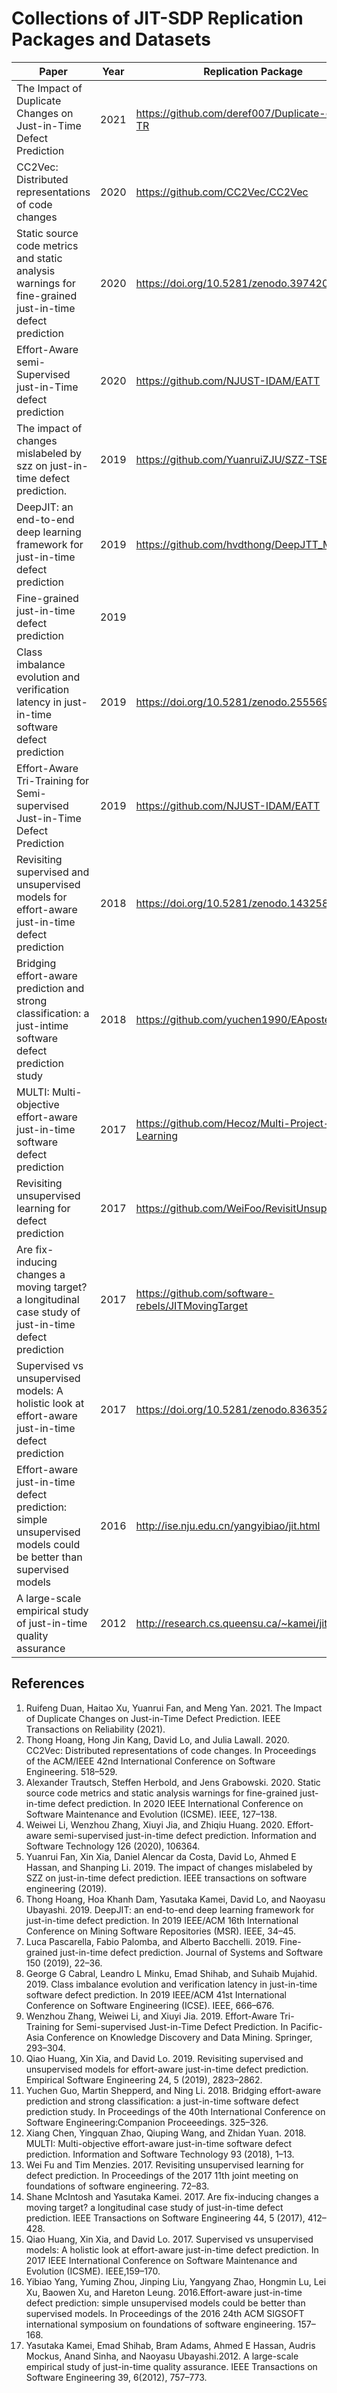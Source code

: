 # Collections of JIT-SDP Replication Packages and Datasets


| Paper                                                                                                          | Year | Replication Package                                 | Remark         |
| -------------------------------------------------------------------------------------------------------------- | ---- | --------------------------------------------------- | -------------- |
| The Impact of Duplicate Changes on Just-in-Time Defect Prediction                                              | 2021 | https://github.com/deref007/Duplicate-change-TR     |                |
| CC2Vec: Distributed representations of code changes                                                            | 2020 | https://github.com/CC2Vec/CC2Vec                    |                |
| Static source code metrics and static analysis warnings for fine-grained just-in-time defect prediction        | 2020 | https://doi.org/10.5281/zenodo.3974204              |                |
| Effort-Aware semi-Supervised just-in-Time defect prediction                                                    | 2020 | https://github.com/NJUST-IDAM/EATT                  |  **a**         |
| The impact of changes mislabeled by szz on just-in-time defect prediction.                                     | 2019 | https://github.com/YuanruiZJU/SZZ-TSE               |                |
| DeepJIT: an end-to-end deep learning framework for just-in-time defect prediction                              | 2019 | https://github.com/hvdthong/DeepJTT_MSR             |                |
| Fine-grained just-in-time defect prediction                                                                    | 2019 |                                                     | not found      |
| Class imbalance evolution and verification latency in just-in-time software defect prediction                  | 2019 | https://doi.org/10.5281/zenodo.2555695              |                |
| Effort-Aware Tri-Training for Semi-supervised Just-in-Time Defect Prediction                                   | 2019 | https://github.com/NJUST-IDAM/EATT                  |identical to **a**|
| Revisiting supervised and unsupervised models for effort-aware just-in-time defect prediction                  | 2018 | https://doi.org/10.5281/zenodo.1432582              |                |
| Bridging effort-aware prediction and strong classification: a just-intime software defect prediction study     | 2018 | https://github.com/yuchen1990/EAposter              |                |
| MULTI: Multi-objective effort-aware just-in-time software defect prediction                                    | 2017 | https://github.com/Hecoz/Multi-Project-Learning     |                |
| Revisiting unsupervised learning for defect prediction                                                         | 2017 | https://github.com/WeiFoo/RevisitUnsupervised       |                |
| Are fix-inducing changes a moving target? a longitudinal case study of just-in-time defect prediction          | 2017 | https://github.com/software-rebels/JITMovingTarget  |                |
| Supervised vs unsupervised models: A holistic look at effort-aware just-in-time defect prediction              | 2017 | https://doi.org/10.5281/zenodo.836352               |                |
| Effort-aware just-in-time defect prediction: simple unsupervised models could be better than supervised models | 2016 | http://ise.nju.edu.cn/yangyibiao/jit.html           | inaccessible   |
| A large-scale empirical study of just-in-time quality assurance                                                | 2012 | http://research.cs.queensu.ca/~kamei/jittse/jit.zip |                |


## References  
1. Ruifeng Duan, Haitao Xu, Yuanrui Fan, and Meng Yan. 2021. The Impact of Duplicate Changes on Just-in-Time Defect Prediction. IEEE Transactions on Reliability (2021).  
2. Thong Hoang, Hong Jin Kang, David Lo, and Julia Lawall. 2020. CC2Vec: Distributed representations of code changes. In Proceedings of the ACM/IEEE 42nd International Conference on Software Engineering. 518–529.  
3. Alexander Trautsch, Steffen Herbold, and Jens Grabowski. 2020. Static source code metrics and static analysis warnings for fine-grained just-in-time defect prediction. In 2020 IEEE International Conference on Software Maintenance and Evolution (ICSME). IEEE, 127–138.  
4. Weiwei Li, Wenzhou Zhang, Xiuyi Jia, and Zhiqiu Huang. 2020. Effort-aware semi-supervised just-in-time defect prediction. Information and Software Technology 126 (2020), 106364.  
5. Yuanrui Fan, Xin Xia, Daniel Alencar da Costa, David Lo, Ahmed E Hassan, and Shanping Li. 2019. The impact of changes mislabeled by SZZ on just-in-time defect prediction. IEEE transactions on software engineering (2019).  
6. Thong Hoang, Hoa Khanh Dam, Yasutaka Kamei, David Lo, and Naoyasu Ubayashi. 2019. DeepJIT: an end-to-end deep learning framework for just-in-time defect prediction. In 2019 IEEE/ACM 16th International Conference on Mining Software Repositories (MSR). IEEE, 34–45.  
7. Luca Pascarella, Fabio Palomba, and Alberto Bacchelli. 2019. Fine-grained just-in-time defect prediction. Journal of Systems and Software 150 (2019), 22–36.  
8. George G Cabral, Leandro L Minku, Emad Shihab, and Suhaib Mujahid. 2019. Class imbalance evolution and verification latency in just-in-time software defect prediction. In 2019 IEEE/ACM 41st International Conference on Software Engineering (ICSE). IEEE, 666–676.  
9. Wenzhou Zhang, Weiwei Li, and Xiuyi Jia. 2019. Effort-Aware Tri-Training for Semi-supervised Just-in-Time Defect Prediction. In Pacific-Asia Conference on Knowledge Discovery and Data Mining. Springer, 293–304.  
10. Qiao Huang, Xin Xia, and David Lo. 2019. Revisiting supervised and unsupervised models for effort-aware just-in-time defect prediction. Empirical Software Engineering 24, 5 (2019), 2823–2862.  
11. Yuchen Guo, Martin Shepperd, and Ning Li. 2018. Bridging effort-aware prediction and strong classification: a just-in-time software defect prediction study. In Proceedings of the 40th International Conference on Software Engineering:Companion Proceeedings. 325–326.  
12. Xiang Chen, Yingquan Zhao, Qiuping Wang, and Zhidan Yuan. 2018. MULTI: Multi-objective effort-aware just-in-time software defect prediction. Information and Software Technology 93 (2018), 1–13.  
13. Wei Fu and Tim Menzies. 2017. Revisiting unsupervised learning for defect prediction. In Proceedings of the 2017 11th joint meeting on foundations of software engineering. 72–83.  
14. Shane McIntosh and Yasutaka Kamei. 2017. Are fix-inducing changes a moving target? a longitudinal case study of just-in-time defect prediction. IEEE Transactions on Software Engineering 44, 5 (2017), 412–428.  
15. Qiao Huang, Xin Xia, and David Lo. 2017. Supervised vs unsupervised models: A holistic look at effort-aware just-in-time defect prediction. In 2017 IEEE International Conference on Software Maintenance and Evolution (ICSME). IEEE,159–170.  
16. Yibiao Yang, Yuming Zhou, Jinping Liu, Yangyang Zhao, Hongmin Lu, Lei Xu, Baowen Xu, and Hareton Leung. 2016.Effort-aware just-in-time defect prediction: simple unsupervised models could be better than supervised models. In Proceedings of the 2016 24th ACM SIGSOFT international symposium on foundations of software engineering. 157–168.  
17. Yasutaka Kamei, Emad Shihab, Bram Adams, Ahmed E Hassan, Audris Mockus, Anand Sinha, and Naoyasu Ubayashi.2012. A large-scale empirical study of just-in-time quality assurance. IEEE Transactions on Software Engineering 39, 6(2012), 757–773.
